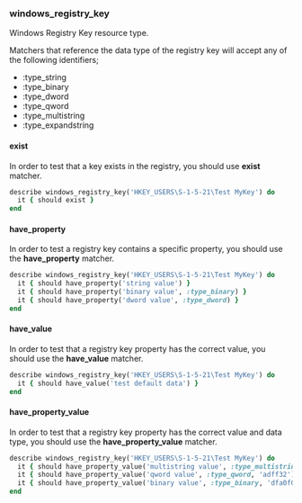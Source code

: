 ### <a name="windows_registry_key">windows_registry_key</a>

Windows Registry Key resource type.

Matchers that reference the data type of the registry key will accept any of the following identifiers;
 
- :type_string
- :type_binary
- :type_dword
- :type_qword
- :type_multistring
- :type_expandstring


#### exist

In order to test that a key exists in the registry, you should use **exist** matcher.

```ruby
describe windows_registry_key('HKEY_USERS\S-1-5-21\Test MyKey') do
  it { should exist }
end
```

#### have\_property

In order to test a registry key contains a specific property, you should use the **have\_property** matcher.

```ruby
describe windows_registry_key('HKEY_USERS\S-1-5-21\Test MyKey') do
  it { should have_property('string value') }
  it { should have_property('binary value', :type_binary) }
  it { should have_property('dword value', :type_dword) }
end
```

#### have_value

In order to test that a registry key property has the correct value, you should use the **have\_value** matcher.

```ruby
describe windows_registry_key('HKEY_USERS\S-1-5-21\Test MyKey') do
  it { should have_value('test default data') }
end
```

#### have\_property\_value

In order to test that a registry key property has the correct value and data type, you should use the **have\_property\_value** matcher.

```ruby
describe windows_registry_key('HKEY_USERS\S-1-5-21\Test MyKey') do
  it { should have_property_value('multistring value', :type_multistring, "test\nmulti\nstring\ndata") }
  it { should have_property_value('qword value', :type_qword, 'adff32') }
  it { should have_property_value('binary value', :type_binary, 'dfa0f066') }
end
```


